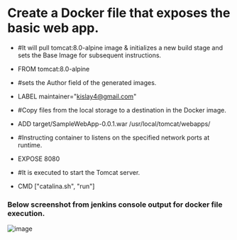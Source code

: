 # Create a Docker file that exposes the basic web app.

- #It will pull tomcat:8.0-alpine image & initializes a new build stage and sets the Base Image for subsequent instructions.
- FROM tomcat:8.0-alpine

- #sets the Author field of the generated images.
- LABEL maintainer="kislay4@gmail.com"

- #Copy files from the local storage to a destination in the Docker image.
- ADD target/SampleWebApp-0.0.1.war /usr/local/tomcat/webapps/

- #Instructing container to listens on the specified network ports at runtime.
- EXPOSE 8080

- #It is executed to start the Tomcat server.
- CMD ["catalina.sh", "run"]

### Below screenshot from jenkins console output for docker file execution.

 ![image](https://user-images.githubusercontent.com/24701958/118628817-98e05100-b7ea-11eb-9dbf-2ec23838570a.png)




